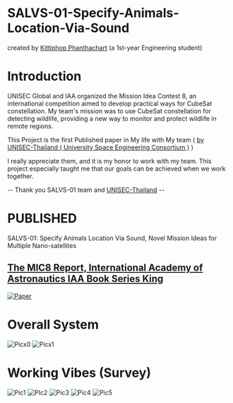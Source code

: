 # SALVS-01-Specify-Animals-Location-Via-Sound

created by [Kittiphop Phanthachart](https://bento.me/mac-kittiphop) (a 1st-year Engineering student)

# Introduction 
UNISEC Global and IAA organized the Mission Idea Contest 8, an international competition aimed to develop practical ways for CubeSat constellation. My team's mission was to use CubeSat constellation for detecting wildlife, providing a new way to monitor and protect wildlife in remote regions.

This Project is the first  Published paper in My life with My team ( [by  UNISEC-Thailand ( University Space Engineering Consortium )](https://www.unisec-thailand.org/) )


I really appreciate them, and it is my honor to work with my team. This project especially taught me that our goals can be achieved when we work together.


-- Thank you SALVS-01 team and [UNISEC-Thailand](https://www.unisec-thailand.org/) --


# PUBLISHED
SALVS-01: Specify Animals Location Via Sound, Novel Mission Ideas for Multiple Nano-satellites

## [The MIC8 Report, International Academy of Astronautics IAA Book Series King](https://iaaspace.org/product/the-mic8-report/)



[![Paper](https://github.com/XACKIES/SALVS-01-Specify-Animals-Location-Via-Sound/blob/main/MIC8_full_paper_template_constellation_SALVS_edite_250217_180749%20(2).jpg)](https://github.com/XACKIES/SALVS-01-Specify-Animals-Location-Via-Sound/blob/main/MIC8_full_paper_template_constellation_SALVS_edited_AutoRecovered.pdf)



# Overall System 

![Picx0](https://github.com/XACKIES/SALVS-01-Specify-Animals-Location-Via-Sound/blob/main/Doc/53.jpg)
![Picx1](https://github.com/XACKIES/SALVS-01-Specify-Animals-Location-Via-Sound/blob/main/Doc/52.jpg)

# Working Vibes (Survey)

![Pic1](https://github.com/XACKIES/SALVS-01-Specify-Animals-Location-Via-Sound/blob/main/Doc/LINE_ALBUM_%E0%B8%94%E0%B8%B9field%201523_250217_4.jpg)
![PIc2](https://github.com/XACKIES/SALVS-01-Specify-Animals-Location-Via-Sound/blob/main/Doc/LINE_ALBUM_%E0%B8%94%E0%B8%B9field%201523_250217_3.jpg)
![Pic3](https://github.com/XACKIES/SALVS-01-Specify-Animals-Location-Via-Sound/blob/main/Doc/LINE_ALBUM_%E0%B8%94%E0%B8%B9field%201523_250217_5.jpg)
![Pic4](https://github.com/XACKIES/SALVS-01-Specify-Animals-Location-Via-Sound/blob/main/Doc/LINE_ALBUM_%E0%B8%94%E0%B8%B9field%201523_250217_6.jpg)
![Pic5](https://github.com/XACKIES/SALVS-01-Specify-Animals-Location-Via-Sound/blob/main/Doc/LINE_ALBUM_%E0%B8%94%E0%B8%B9field%201523_250217_1.jpg)
